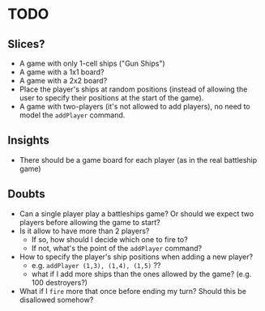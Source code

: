 # TODO

## Slices?
* A game with only 1-cell ships ("Gun Ships")
* A game with a 1x1 board?
* A game with a 2x2 board?
* Place the player's ships at random positions (instead of allowing the user to specify their positions at the start of the game).
* A game with two-players (it's not allowed to add players), no need to model the `addPlayer` command.

## Insights
* There should be a game board for each player (as in the real battleship game)

## Doubts
* Can a single player play a battleships game? Or should we expect two players before allowing the game to start?
* Is it allow to have more than 2 players? 
  * If so, how should I decide which one to fire to?
  * If not, what's the point of the `addPlayer` command?
* How to specify the player's ship positions when adding a new player? 
  * e.g. `addPlayer (1,3), (1,4), (1,5)` ??
  * what if I add more ships than the ones allowed by the game? (e.g. 100 destroyers?)
* What if I `fire` more that once before ending my turn? Should this be disallowed somehow?
